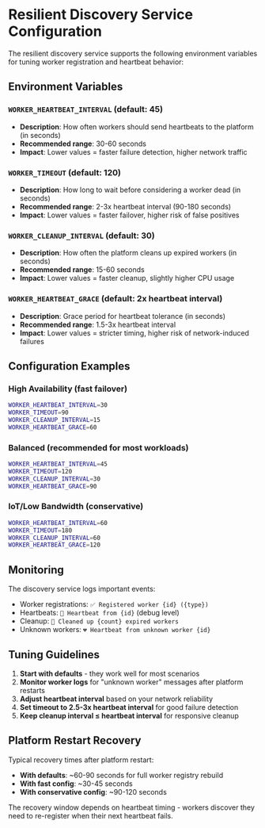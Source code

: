 # Resilient Discovery Service Configuration

The resilient discovery service supports the following environment variables for tuning worker registration and heartbeat behavior:

## Environment Variables

### `WORKER_HEARTBEAT_INTERVAL` (default: 45)
- **Description**: How often workers should send heartbeats to the platform (in seconds)
- **Recommended range**: 30-60 seconds
- **Impact**: Lower values = faster failure detection, higher network traffic

### `WORKER_TIMEOUT` (default: 120) 
- **Description**: How long to wait before considering a worker dead (in seconds)
- **Recommended range**: 2-3x heartbeat interval (90-180 seconds)
- **Impact**: Lower values = faster failover, higher risk of false positives

### `WORKER_CLEANUP_INTERVAL` (default: 30)
- **Description**: How often the platform cleans up expired workers (in seconds)  
- **Recommended range**: 15-60 seconds
- **Impact**: Lower values = faster cleanup, slightly higher CPU usage

### `WORKER_HEARTBEAT_GRACE` (default: 2x heartbeat interval)
- **Description**: Grace period for heartbeat tolerance (in seconds)
- **Recommended range**: 1.5-3x heartbeat interval
- **Impact**: Lower values = stricter timing, higher risk of network-induced failures

## Configuration Examples

### High Availability (fast failover)
```bash
WORKER_HEARTBEAT_INTERVAL=30
WORKER_TIMEOUT=90
WORKER_CLEANUP_INTERVAL=15
WORKER_HEARTBEAT_GRACE=60
```

### Balanced (recommended for most workloads)
```bash
WORKER_HEARTBEAT_INTERVAL=45
WORKER_TIMEOUT=120
WORKER_CLEANUP_INTERVAL=30
WORKER_HEARTBEAT_GRACE=90
```

### IoT/Low Bandwidth (conservative)
```bash
WORKER_HEARTBEAT_INTERVAL=60
WORKER_TIMEOUT=180
WORKER_CLEANUP_INTERVAL=60
WORKER_HEARTBEAT_GRACE=120
```

## Monitoring

The discovery service logs important events:
- Worker registrations: `✅ Registered worker {id} ({type})`
- Heartbeats: `💓 Heartbeat from {id}` (debug level)
- Cleanup: `🧹 Cleaned up {count} expired workers`
- Unknown workers: `💔 Heartbeat from unknown worker {id}`

## Tuning Guidelines

1. **Start with defaults** - they work well for most scenarios
2. **Monitor worker logs** for "unknown worker" messages after platform restarts  
3. **Adjust heartbeat interval** based on your network reliability
4. **Set timeout to 2.5-3x heartbeat interval** for good failure detection
5. **Keep cleanup interval ≤ heartbeat interval** for responsive cleanup

## Platform Restart Recovery

Typical recovery times after platform restart:
- **With defaults**: ~60-90 seconds for full worker registry rebuild
- **With fast config**: ~30-45 seconds 
- **With conservative config**: ~90-120 seconds

The recovery window depends on heartbeat timing - workers discover they need to re-register when their next heartbeat fails.